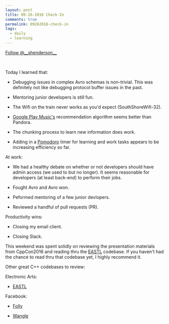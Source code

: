 ```yaml
---
layout: post
title: 09-26-2016 Check-In
comments: true
permalink: 09262016-check-in
tags:
  - daily
  - learning
---
```


<div><!-- <a href="https://twitter.com/share" class="twitter-share-button" data-via="__shenderson__">Tweet</a> --><a class="twitter-follow-button" data-show-count="false" href="https://twitter.com/__shenderson__">Follow @__shenderson__</a> <script>!function(d,s,id){var js,fjs=d.getElementsByTagName(s)[0],p=/^http:/.test(d.location)?'http':'https';if(!d.getElementById(id)){js=d.createElement(s);js.id=id;js.src=p+'://platform.twitter.com/widgets.js';fjs.parentNode.insertBefore(js,fjs);}}(document, 'script', 'twitter-wjs');</script></div>

<script>!function(d,s,id){var js,fjs=d.getElementsByTagName(s)[0];if(!d.getElementById(id)){js=d.createElement(s);js.id=id;js.src="//platform.twitter.com/widgets.js";fjs.parentNode.insertBefore(js,fjs);}}(document,"script","twitter-wjs");</script>

&nbsp;

Today I learned that:

  * Debugging issues in complex Avro schemas is non-trivial.  This was definitely not like debugging protocol buffer issues in the past.

  * Mentoring junior developers is still fun.

  * The Wifi on the train never works as you'd expect (SouthShoreWifi-32).

  * [Google Play Music's](https://play.google.com/music) recommendation algorithm seems better than Pandora.

  * The chunking process to learn new information does work.

  * Adding in a [Pomodoro](https://en.wikipedia.org/wiki/Pomodoro_Technique) timer for learning and work tasks appears to be increasing efficiency so far.

At work:

  * We had a healthy debate on whether or not developers should have admin access (we used to but no longer).  It seems reasonable for developers (at least back-end) to perform their jobs.

  * Fought Avro and Avro won.

  * Peformed mentoring of a few junior devlopers.

  * Reviewed a handful of pull requests (PR).

Productivity wins:

  * Closing my email client.

  * Closing Slack.

This weekend was spent solidly on reviewing the presentation materials from CppCon2016 and reading thru the [EASTL](https://github.com/electronicarts/EASTL) codebase.  If you haven't had the chance to read thru that codebase yet, I highly recommend it.

Other great C++ codebases to review:

Electronic Arts:

  * [EASTL](https://github.com/electronicarts/EASTL)

Facebook:

  * [Folly](https://github.com/facebook/folly)

  * [Wangle](https://github.com/facebook/wangle)
